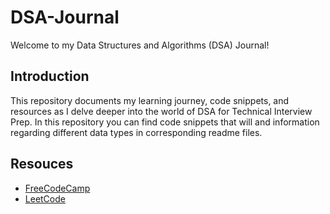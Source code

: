 # DSA-Journal
Welcome to my Data Structures and Algorithms (DSA) Journal! 

## Introduction
This repository documents my learning journey, code snippets, and resources as I delve deeper into the world of DSA for Technical Interview Prep. In this repository you can find code snippets that will and information regarding different data types in corresponding readme files. 

## Resouces
- [FreeCodeCamp](https://www.youtube.com/@freecodecamp)
- [LeetCode](https://leetcode.com/)
